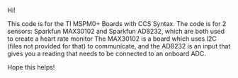 Hi!

This code is for the TI MSPM0+ Boards with CCS Syntax.
The code is for 2 sensors: Sparkfun MAX30102 and Sparkfun AD8232, which are both used to create a heart rate monitor
The MAX30102 is a board which uses I2C (files not provided for that) to communicate, and the AD8232 is an input that gives you a reading that needs to be connected to an onboard ADC.

Hope this helps!

